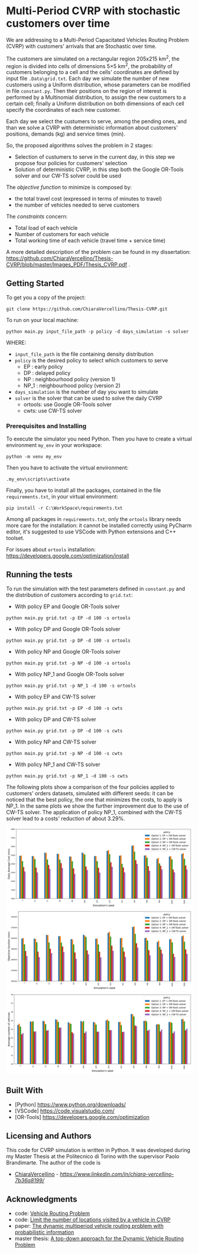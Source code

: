 # Multi-Period CVRP with stochastic customers over time

We are addressing to a Multi-Period Capacitated Vehicles Routing Problem (CVRP) with customers' arrivals that are Stochastic over time.

The customers are simulated on a rectangular region 205x215 km<sup>2</sup>, the region is divided into cells of dimensions 5×5 km<sup>2</sup>, the probability of customers belonging to a cell and the cells' coordinates are defined by input file `.Data\grid.txt`. Each day we simulate the number of new customers using a Uniform distribution, whose parameters can be modified in file `constant.py`. Then their positions on the region of interest is performed by a Multinomial distribution, to assign the new customers to a certain cell; finally a Uniform distribution on both dimensions of each cell specify the coordinates of each new customer.

Each day we select the custumers to serve, among the pending ones, and than we solve a CVRP with deterministic information about customers' positions, demands (kg) and service times (min).

So, the proposed algorithms solves the problem in 2 stages:
- Selection of custumers to serve in the current day, in this step we propose four policies for customers' selection
- Solution of deterministic CVRP, in this step both the Google OR-Tools solver and our CW-TS solver could be used

The *objective function* to minimize is composed by:
- the total travel cost (expressed in terms of minutes to travel)
- the number of vehicles needed to serve customers

The *constraints* concern:
- Total load of each vehicle
- Number of customers for each vehicle
- Total working time of each vehicle (travel time + service time)

A more detailed description of the problem can be found in my dissertation: https://github.com/ChiaraVercellino/Thesis-CVRP/blob/master/Images_PDF/Thesis_CVRP.pdf .

## Getting Started

To get you a copy of the project:

```
git clone https://github.com/ChiaraVercellino/Thesis-CVRP.git
```

To run on your local machine:
```
python main.py input_file_path -p policy -d days_simulation -s solver
```

WHERE:
- `input_file_path` is the file containing density distribution
- `policy` is the desired policy to select which customers to serve
    - EP : early policy
    - DP : delayed policy
    - NP : neighbourhood policy (version 1)
    - NP_1 : neighbourhood policy (version 2)
- `days_simulation` is the number of day you want to simulate
- `solver` is the solver that can be used to solve the daily CVRP
    - ortools: use Google OR-Tools solver
    - cwts: use CW-TS solver

### Prerequisites and Installing

To execute the simulator you need Python. Then you have to create a virtual environment `my_env` in your workspace:
```
python -m venv my_env
```
Then you have to activate the virtual environment:
```
.my_env\scripts\activate
```
Finally, you have to install all the packages, contained in the file `requirements.txt`, in your virtual environment:
```
pip install -r C:\WorkSpace\requirements.txt
```
Among all packages in `requirements.txt`, only the `ortools` library needs more care for the installation: it cannot be installed correctly using PyCharm editor, it's suggested to use VSCode with Python extensions and C++ toolset.

For issues about `ortools` installation:
https://developers.google.com/optimization/install


## Running the tests

To run the simulation with the test parameters defined in `constant.py` and the distribution of customers according to `grid.txt`:
- With policy EP and Google OR-Tools solver
```
python main.py grid.txt -p EP -d 100 -s ortools
```
- With policy DP and Google OR-Tools solver
```
python main.py grid.txt -p DP -d 100 -s ortools
```
- With policy NP and Google OR-Tools solver
```
python main.py grid.txt -p NP -d 100 -s ortools
```
- With policy NP_1 and Google OR-Tools solver
```
python main.py grid.txt -p NP_1 -d 100 -s ortools
```
- With policy EP and CW-TS solver
```
python main.py grid.txt -p EP -d 100 -s cwts
```
- With policy DP and CW-TS solver
```
python main.py grid.txt -p DP -d 100 -s cwts
```
- With policy NP and CW-TS solver
```
python main.py grid.txt -p NP -d 100 -s cwts
```
- With policy NP_1 and CW-TS solver
```
python main.py grid.txt -p NP_1 -d 100 -s cwts
```

The following plots show a comparison of the four policies applied to customers' orders datasets, simulated with different seeds: it can be noticed that the best policy, the one that minimizes the costs, to apply is NP_1.
In the same plots we show the further improvement due to the use of CW-TS solver. The application of policy NP_1, combined with the CW-TS solver lead to a costs' reduction of about 3.29%.

![alt text](https://github.com/ChiaraVercellino/Thesis-CVRP/blob/master/Images_PDF/obj_fun_daily_histogram_NS_all.png)
![alt text](https://github.com/ChiaraVercellino/Thesis-CVRP/blob/master/Images_PDF/obj_fun_histogram_NS_all.png)
![alt text](https://github.com/ChiaraVercellino/Thesis-CVRP/blob/master/Images_PDF/vehicles_daily_histogram_NS_all.png)



## Built With

* [Python] https://www.python.org/downloads/
* [VSCode] https://code.visualstudio.com/
* [OR-Tools] https://developers.google.com/optimization

## Licensing and Authors

This code for CVRP simulation is written in Python. It was developed during my Master Thesis at the Politecnico di Torino with the supervisor Paolo Brandimarte.
The author of the code is
* [ChiaraVercellino](https://github.com/ChiaraVercellino) - *https://www.linkedin.com/in/chiara-vercellino-7b36a8199/*

## Acknowledgments

* code: [Vehicle Routing Problem](https://developers.google.com/optimization/routing/vrp)
* code: [Limit the number of locations visited by a vehicle in CVRP](https://github.com/google/or-tools/issues/958#issuecomment-470010900)
* paper: [The dynamic multiperiod vehicle routing problem with probabilistic information](https://www.sciencedirect.com/science/article/abs/pii/S0305054814000458)
* master thesis: [A top-down approach for the Dynamic Vehicle Routing Problem](https://webthesis.biblio.polito.it/8629/)














